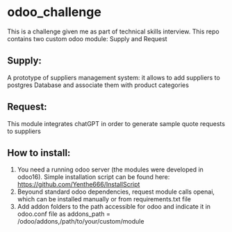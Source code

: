 # odoo_challenge

This is a challenge given me as part of technical skills interview.
This repo contains two custom odoo module: Supply and Request

## Supply:
A prototype of suppliers management system: it allows to add suppliers to postgres Database and associate them with product categories

## Request:
This module integrates chatGPT in order to generate sample quote requests to suppliers

## How to install:
1) You need a running odoo server (the modules were developed in odoo16). Simple installation script can be found here:
    https://github.com/Yenthe666/InstallScript
2) Beyound standard odoo dependencies, request module calls openai, which can be installed manually or from requirements.txt file 
3) Add addon folders to the path accessible for odoo and indicate it in odoo.conf file as
   addons_path = /odoo/addons,/path/to/your/custom/module

